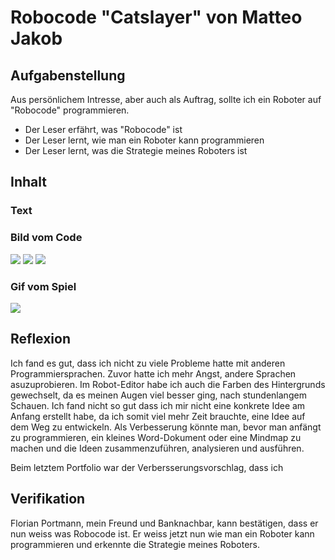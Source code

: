 # Robocode "Catslayer" von Matteo Jakob

## Aufgabenstellung
Aus persönlichem Intresse, aber auch als Auftrag, sollte ich ein Roboter auf "Robocode" programmieren.
- Der Leser erfährt, was "Robocode" ist
- Der Leser lernt, wie man ein Roboter kann programmieren
- Der Leser lernt, was die Strategie meines Roboters ist

## Inhalt

### Text

### Bild vom Code
![](https://i.imgur.com/CBgRVw6.jpg)
![](https://i.imgur.com/kZ6vdQI.jpg)
![](https://i.imgur.com/69yWLAw.jpg)
### Gif vom Spiel
![](https://media1.giphy.com/media/kJnUZH9p5oc7OCcMSt/giphy.gif)
## Reflexion
Ich fand es gut, dass ich nicht zu viele Probleme hatte mit anderen Programmiersprachen. Zuvor hatte ich mehr Angst, andere Sprachen asuzuprobieren.
Im Robot-Editor habe ich auch die Farben des Hintergrunds gewechselt, da es meinen Augen viel besser ging, nach stundenlangem Schauen.
Ich fand nicht so gut dass ich mir nicht eine konkrete Idee am Anfang erstellt habe, da ich somit viel mehr Zeit brauchte, eine Idee auf dem Weg zu entwickeln.
Als Verbesserung könnte man, bevor man anfängt zu programmieren, ein kleines Word-Dokument oder eine Mindmap zu machen und die Ideen zusammenzuführen, analysieren und ausführen.

Beim letztem Portfolio war der Verbersserungsvorschlag, dass ich
## Verifikation
Florian Portmann, mein Freund und Banknachbar, kann bestätigen, dass er nun weiss was Robocode ist. Er weiss jetzt nun wie man ein Roboter kann programmieren und erkennte die Strategie meines Roboters.
